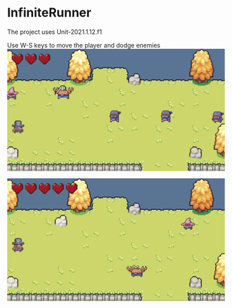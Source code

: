 # InfiniteRunner

The project uses Unit-2021.1.12.f1

Use W-S kеys to move the player and dodge enemies
![](Images/gameplayScreenshot1.png)

![](Images/gameplayScreenshot2.png)